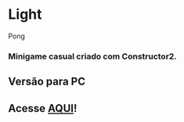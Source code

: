 # Light
Pong

### Minigame casual criado com Constructor2.
## Versão para PC

## Acesse [AQUI](https://lbarbatto.github.io/lightpong/)!
